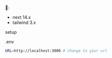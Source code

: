 🥞:

- next 14.x
- tailwind 3.x

setup

.env

```bash
URL=http://localhost:3000 # change to your url
```
